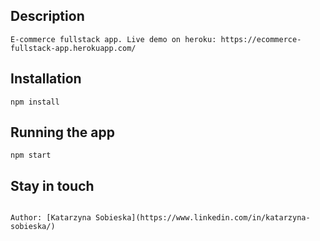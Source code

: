 ## Description

```
E-commerce fullstack app. Live demo on heroku: https://ecommerce-fullstack-app.herokuapp.com/
```

## Installation

```
npm install
```

## Running the app

```
npm start
```

## Stay in touch

```

Author: [Katarzyna Sobieska](https://www.linkedin.com/in/katarzyna-sobieska/)
```

